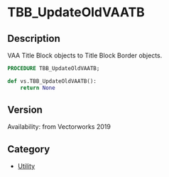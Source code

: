 # TBB_UpdateOldVAATB

## Description
VAA Title Block objects to Title Block Border objects.

```pascal
PROCEDURE TBB_UpdateOldVAATB;
```

```python
def vs.TBB_UpdateOldVAATB():
    return None
```

## Version
Availability: from Vectorworks 2019

## Category
* [Utility](../Categories/Utility.md)
